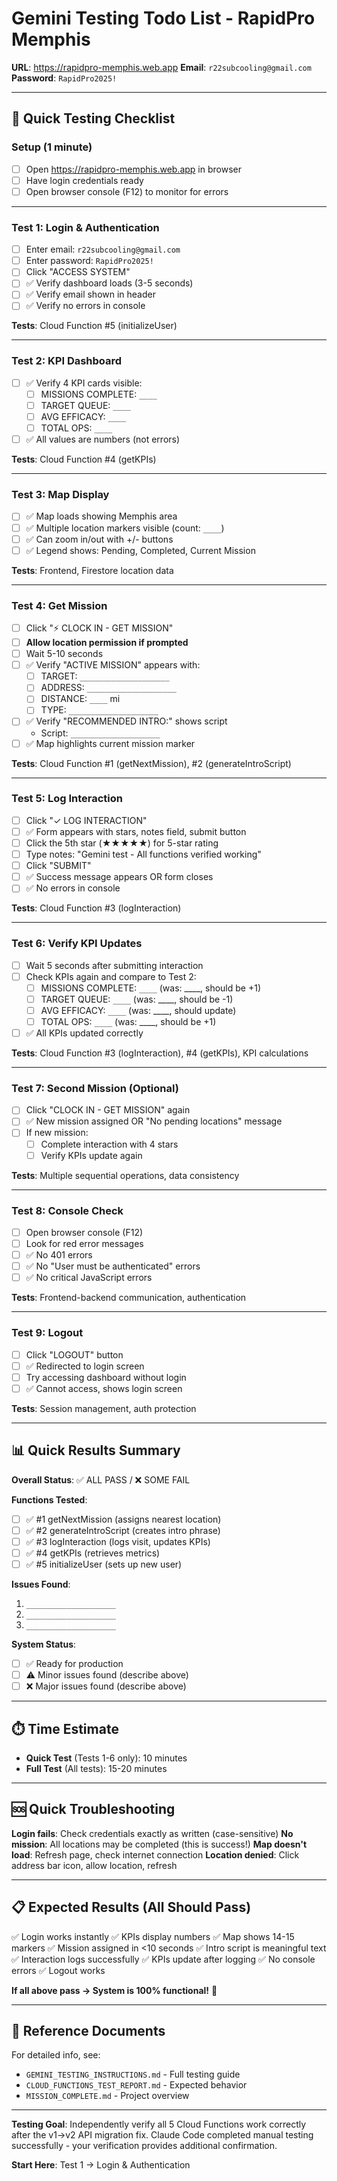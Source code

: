 # Gemini Testing Todo List - RapidPro Memphis

**URL**: https://rapidpro-memphis.web.app
**Email**: `r22subcooling@gmail.com`
**Password**: `RapidPro2025!`

---

## 🎯 Quick Testing Checklist

### Setup (1 minute)
- [ ] Open https://rapidpro-memphis.web.app in browser
- [ ] Have login credentials ready
- [ ] Open browser console (F12) to monitor for errors

---

### Test 1: Login & Authentication
- [ ] Enter email: `r22subcooling@gmail.com`
- [ ] Enter password: `RapidPro2025!`
- [ ] Click "ACCESS SYSTEM"
- [ ] ✅ Verify dashboard loads (3-5 seconds)
- [ ] ✅ Verify email shown in header
- [ ] ✅ Verify no errors in console

**Tests**: Cloud Function #5 (initializeUser)

---

### Test 2: KPI Dashboard
- [ ] ✅ Verify 4 KPI cards visible:
  - [ ] MISSIONS COMPLETE: `____`
  - [ ] TARGET QUEUE: `____`
  - [ ] AVG EFFICACY: `____`
  - [ ] TOTAL OPS: `____`
- [ ] ✅ All values are numbers (not errors)

**Tests**: Cloud Function #4 (getKPIs)

---

### Test 3: Map Display
- [ ] ✅ Map loads showing Memphis area
- [ ] ✅ Multiple location markers visible (count: `____`)
- [ ] ✅ Can zoom in/out with +/- buttons
- [ ] ✅ Legend shows: Pending, Completed, Current Mission

**Tests**: Frontend, Firestore location data

---

### Test 4: Get Mission
- [ ] Click "⚡ CLOCK IN - GET MISSION"
- [ ] **Allow location permission if prompted**
- [ ] Wait 5-10 seconds
- [ ] ✅ Verify "ACTIVE MISSION" appears with:
  - [ ] TARGET: `____________________`
  - [ ] ADDRESS: `____________________`
  - [ ] DISTANCE: `____` mi
  - [ ] TYPE: `____________________`
- [ ] ✅ Verify "RECOMMENDED INTRO:" shows script
  - Script: `____________________`
- [ ] ✅ Map highlights current mission marker

**Tests**: Cloud Function #1 (getNextMission), #2 (generateIntroScript)

---

### Test 5: Log Interaction
- [ ] Click "✓ LOG INTERACTION"
- [ ] ✅ Form appears with stars, notes field, submit button
- [ ] Click the 5th star (★★★★★) for 5-star rating
- [ ] Type notes: "Gemini test - All functions verified working"
- [ ] Click "SUBMIT"
- [ ] ✅ Success message appears OR form closes
- [ ] ✅ No errors in console

**Tests**: Cloud Function #3 (logInteraction)

---

### Test 6: Verify KPI Updates
- [ ] Wait 5 seconds after submitting interaction
- [ ] Check KPIs again and compare to Test 2:
  - [ ] MISSIONS COMPLETE: `____` (was: ____, should be +1)
  - [ ] TARGET QUEUE: `____` (was: ____, should be -1)
  - [ ] AVG EFFICACY: `____` (was: ____, should update)
  - [ ] TOTAL OPS: `____` (was: ____, should be +1)
- [ ] ✅ All KPIs updated correctly

**Tests**: Cloud Function #3 (logInteraction), #4 (getKPIs), KPI calculations

---

### Test 7: Second Mission (Optional)
- [ ] Click "CLOCK IN - GET MISSION" again
- [ ] ✅ New mission assigned OR "No pending locations" message
- [ ] If new mission:
  - [ ] Complete interaction with 4 stars
  - [ ] Verify KPIs update again

**Tests**: Multiple sequential operations, data consistency

---

### Test 8: Console Check
- [ ] Open browser console (F12)
- [ ] Look for red error messages
- [ ] ✅ No 401 errors
- [ ] ✅ No "User must be authenticated" errors
- [ ] ✅ No critical JavaScript errors

**Tests**: Frontend-backend communication, authentication

---

### Test 9: Logout
- [ ] Click "LOGOUT" button
- [ ] ✅ Redirected to login screen
- [ ] Try accessing dashboard without login
- [ ] ✅ Cannot access, shows login screen

**Tests**: Session management, auth protection

---

## 📊 Quick Results Summary

**Overall Status**: ✅ ALL PASS / ❌ SOME FAIL

**Functions Tested**:
- [ ] ✅ #1 getNextMission (assigns nearest location)
- [ ] ✅ #2 generateIntroScript (creates intro phrase)
- [ ] ✅ #3 logInteraction (logs visit, updates KPIs)
- [ ] ✅ #4 getKPIs (retrieves metrics)
- [ ] ✅ #5 initializeUser (sets up new user)

**Issues Found**:
1. `____________________`
2. `____________________`
3. `____________________`

**System Status**:
- [ ] ✅ Ready for production
- [ ] ⚠️ Minor issues found (describe above)
- [ ] ❌ Major issues found (describe above)

---

## ⏱️ Time Estimate

- **Quick Test** (Tests 1-6 only): 10 minutes
- **Full Test** (All tests): 15-20 minutes

---

## 🆘 Quick Troubleshooting

**Login fails**: Check credentials exactly as written (case-sensitive)
**No mission**: All locations may be completed (this is success!)
**Map doesn't load**: Refresh page, check internet connection
**Location denied**: Click address bar icon, allow location, refresh

---

## 📋 Expected Results (All Should Pass)

✅ Login works instantly
✅ KPIs display numbers
✅ Map shows 14-15 markers
✅ Mission assigned in <10 seconds
✅ Intro script is meaningful text
✅ Interaction logs successfully
✅ KPIs update after logging
✅ No console errors
✅ Logout works

**If all above pass → System is 100% functional!** 🎉

---

## 📖 Reference Documents

For detailed info, see:
- `GEMINI_TESTING_INSTRUCTIONS.md` - Full testing guide
- `CLOUD_FUNCTIONS_TEST_REPORT.md` - Expected behavior
- `MISSION_COMPLETE.md` - Project overview

---

**Testing Goal**: Independently verify all 5 Cloud Functions work correctly after the v1→v2 API migration fix. Claude Code completed manual testing successfully - your verification provides additional confirmation.

**Start Here**: Test 1 → Login & Authentication
